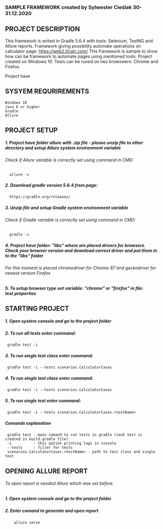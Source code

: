 ###  SAMPLE FRAMEWORK created by Sylwester Cieślak 30-31.12.2020
  
## PROJECT DESCRIPTION
  
  This framework is writed in Gradle 5.6.4 with tools:  Selenium, TestNG and Allure reports.
  Framework giving possibility automate operations on calculator page: https://web2.0calc.com/
  This framework is sample to show how can be framework to automate pages using mentioned tools.
  Project created on Windows 10. Tests can be runed on two browswers: Chrome and Firefox.
  
  
  Project have
   
## SYSYEM REQURIREMENTS

    Windows 10
    Java 8 or higher
    Gradle
    Allure 
   
  
## PROJECT SETUP  
  
#####    1. Project have folder **allure** with .zip file - please unzip file to other directory and setup Allure system environment variable
        
######   Check if Allure variable is correctly set using command in CMD:
            
      allure -v
                           
#####    2. Download gradle version 5.6.4 from page:
 
      https://gradle.org/releases/
      
#####    3. Unzip file and  setup Gradle system environment variable 

######   Check if Gradle variable is correctly set using command in CMD:

      gradle -v
 
#####    4. Project have folder: "libs" where are placed drivers for browsers. Check your browser version and download correct driver and put them in to the "libs" folder

######   For this moment is placed chromedriver for Chrome 87 and geckodriver for newest version Firefox              

#####    5. To setup browser type set variable: "chrome" or "firefox" in file: test.properties


 
## STARTING PROJECT



#####    1. Open system console and go to the project folder
#####    2. To run all tests enter command:

     gradle test -i
     
#####    3. To run single test class enter command:

     gradle test -i --tests scenarios.CalculatorCases
     
#####    4. To run single test class enter command:

     gradle test -i --tests scenarios.CalculatorCases     

#####    5. To run single test enter command:

     gradle test -i --tests scenarios.CalculatorCases.<testName>
     
#####    Comands explanation

     gradle test - main comand to run tests in gradle (task test is created in build.gradle file)
     -i          - this option printing logs in console
     --tests     - filter for tests
     scenarios.CalculatorCases.<testName> - path to test class and single test
     
     
## OPENING ALLURE REPORT

######    To open report is needed Allure which was set before.
      
      
#####    1. Open system console and go to the project folder
#####    2. Enter comand to generate and open report

        allure serve

 
 
